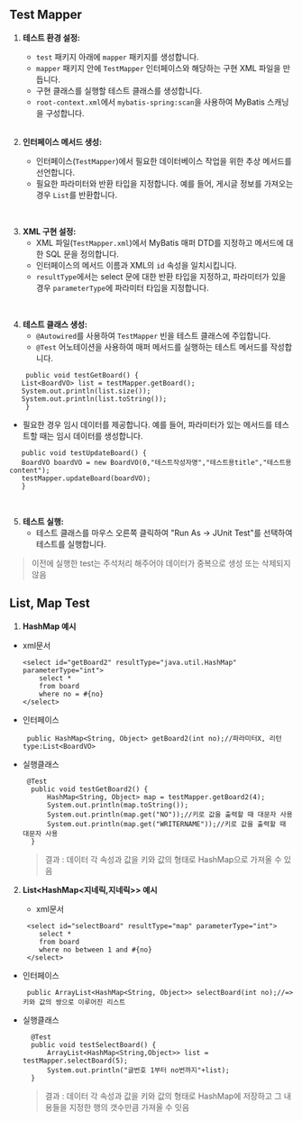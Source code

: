 ## Test Mapper



1. **테스트 환경 설정:**
   - `test` 패키지 아래에 `mapper` 패키지를 생성합니다.
   - `mapper` 패키지 안에 `TestMapper` 인터페이스와 해당하는 구현 XML 파일을 만듭니다.
   - 구현 클래스를 실행할 테스트 클래스를 생성합니다.
   - `root-context.xml`에서 `mybatis-spring:scan`을 사용하여 MyBatis 스캐닝을 구성합니다.
   <br>
   
2. **인터페이스 메서드 생성:**
   - 인터페이스(`TestMapper`)에서 필요한 데이터베이스 작업을 위한 추상 메서드를 선언합니다.
   - 필요한 파라미터와 반환 타입을 지정합니다. 예를 들어, 게시글 정보를 가져오는 경우 `List`를 반환합니다.
<br>

3. **XML 구현 설정:**
   - XML 파일(`TestMapper.xml`)에서 MyBatis 매퍼 DTD를 지정하고 메서드에 대한 SQL 문을 정의합니다.
   - 인터페이스의 메서드 이름과 XML의 `id` 속성을 일치시킵니다.
   - `resultType`에서는 select 문에 대한 반환 타입을 지정하고, 파라미터가 있을 경우 `parameterType`에 파라미터 타입을 지정합니다.
<br>

4. **테스트 클래스 생성:**
   - `@Autowired`를 사용하여 `TestMapper` 빈을 테스트 클래스에 주입합니다.
   - `@Test` 어노테이션을 사용하여 매퍼 메서드를 실행하는 테스트 메서드를 작성합니다.
  
     
 ```@Test
     public void testGetBoard() {
	List<BoardVO> list = testMapper.getBoard();
	System.out.println(list.size());
	System.out.println(list.toString());
     }
```

   - 필요한 경우 임시 데이터를 제공합니다. 예를 들어, 파라미터가 있는 메서드를 테스트할 때는 임시 데이터를 생성합니다.

 ```@Test
    public void testUpdateBoard() {
	BoardVO boardVO = new BoardVO(0,"테스트작성자명","테스트용title","테스트용 content");
	testMapper.updateBoard(boardVO);
    }
```

<br>

5. **테스트 실행:**
   - 테스트 클래스를 마우스 오른쪽 클릭하여 "Run As -> JUnit Test"를 선택하여 테스트를 실행합니다.

  > 이전에 실행한 test는 주석처리 해주어야 데이터가 중복으로 생성 또는 삭제되지 않음


## List, Map Test
1. **HashMap 예시**
 - xml문서
	```
	<select id="getBoard2" resultType="java.util.HashMap" parameterType="int">
		select * 
		from board
		where no = #{no}
	</select>
	```
- 인터페이스
  ```
   public HashMap<String, Object> getBoard2(int no);//파라미터X, 리턴type:List<BoardVO>
  ```
- 실행클래스
  ```
   @Test
	public void testGetBoard2() {
		HashMap<String, Object> map = testMapper.getBoard2(4);
		System.out.println(map.toString());
		System.out.println(map.get("NO"));//키로 값을 출력할 때 대문자 사용
		System.out.println(map.get("WRITERNAME"));//키로 값을 출력할 때 대문자 사용
	}
  ```
  > 결과 : 데이터 각 속성과 값을 키와 값의 형태로 HashMap으로 가져올 수 있음

2. **List<HashMap<지네릭,지네릭>> 예시**

    - xml문서
	```
 	 <select id="selectBoard" resultType="map" parameterType="int">
	 	select * 
	 	from board 
	 	where no between 1 and #{no}
	 </select>
	```
- 인터페이스
  ```
   public ArrayList<HashMap<String, Object>> selectBoard(int no);//=> 키와 값의 쌍으로 이루어진 리스트
  ```
- 실행클래스
  ```
   	@Test
	public void testSelectBoard() {
		ArrayList<HashMap<String,Object>> list = testMapper.selectBoard(5);
		System.out.println("글번호 1부터 no번까지"+list);
	}
  ```
  > 결과 : 데이터 각 속성과 값을 키와 값의 형태로 HashMap에 저장하고 그 내용들을 지정한 행의 갯수만큼 가져올 수 잇음
